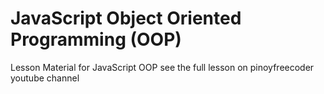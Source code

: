 # JavaScript Object Oriented Programming (OOP)
Lesson Material for JavaScript OOP see the full lesson on pinoyfreecoder youtube channel

